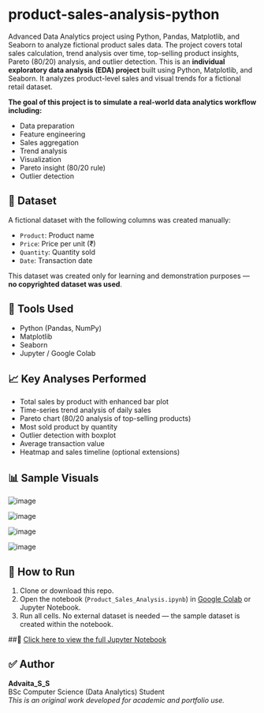# product-sales-analysis-python

Advanced Data Analytics project using Python, Pandas, Matplotlib, and Seaborn to analyze fictional product sales data. The project covers total sales calculation, trend analysis over time, top-selling product insights, Pareto (80/20) analysis, and outlier detection. This is an **individual exploratory data analysis (EDA) project** built using Python, Matplotlib, and Seaborn. It analyzes product-level sales and visual trends for a fictional retail dataset.

**The goal of this project is to simulate a real-world data analytics workflow including:**

- Data preparation
- Feature engineering
- Sales aggregation
- Trend analysis
- Visualization
- Pareto insight (80/20 rule)
- Outlier detection

## 📁 Dataset
A fictional dataset with the following columns was created manually:
- `Product`: Product name
- `Price`: Price per unit (₹)
- `Quantity`: Quantity sold
- `Date`: Transaction date

This dataset was created only for learning and demonstration purposes — **no copyrighted dataset was used**.

## 🧰 Tools Used
- Python (Pandas, NumPy)
- Matplotlib
- Seaborn
- Jupyter / Google Colab

## 📈 Key Analyses Performed

- Total sales by product with enhanced bar plot
- Time-series trend analysis of daily sales
- Pareto chart (80/20 analysis of top-selling products)
- Most sold product by quantity
- Outlier detection with boxplot
- Average transaction value
- Heatmap and sales timeline (optional extensions)

## 📊 Sample Visuals
![image](https://github.com/user-attachments/assets/c3165572-5ed0-4292-83fd-e69a8e9b2c90)

![image](https://github.com/user-attachments/assets/36efc697-6e47-42a2-8a15-a5c982e0ffb3)

![image](https://github.com/user-attachments/assets/6ab495cd-40dc-4ecb-88c7-3645d6171367)

![image](https://github.com/user-attachments/assets/1b8bb4b8-ce83-446f-9715-c815b4d738d6)


## 🚀 How to Run

1. Clone or download this repo.
2. Open the notebook (`Product_Sales_Analysis.ipynb`) in [Google Colab](https://colab.research.google.com/) or Jupyter Notebook.
3. Run all cells. No external dataset is needed — the sample dataset is created within the notebook.

##📔 [Click here to view the full Jupyter Notebook](./product_sales_analysis_python.ipynb)

## ✅ Author

**Advaita_S_S**  
BSc Computer Science (Data Analytics) Student  
*This is an original work developed for academic and portfolio use.*
